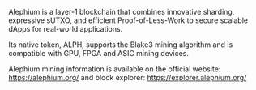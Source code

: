 Alephium is a layer-1 blockchain that combines innovative sharding, expressive sUTXO, and efficient Proof-of-Less-Work to secure scalable dApps for real-world applications.

Its native token, ALPH, supports the Blake3 mining algorithm and is compatible with GPU, FPGA and ASIC mining devices.

Alephium mining information is available on the official website: https://alephium.org/ and block explorer: https://explorer.alephium.org/
